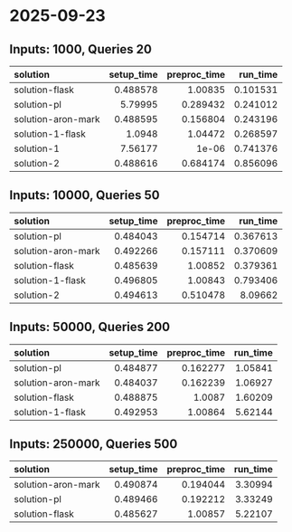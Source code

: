 # 2025-09-23

## Inputs: 1000, Queries 20

| solution           |   setup_time |   preproc_time |   run_time |
|:-------------------|-------------:|---------------:|-----------:|
| solution-flask     |     0.488578 |       1.00835  |   0.101531 |
| solution-pl        |     5.79995  |       0.289432 |   0.241012 |
| solution-aron-mark |     0.488595 |       0.156804 |   0.243196 |
| solution-1-flask   |     1.0948   |       1.04472  |   0.268597 |
| solution-1         |     7.56177  |       1e-06    |   0.741376 |
| solution-2         |     0.488616 |       0.684174 |   0.856096 |

## Inputs: 10000, Queries 50

| solution           |   setup_time |   preproc_time |   run_time |
|:-------------------|-------------:|---------------:|-----------:|
| solution-pl        |     0.484043 |       0.154714 |   0.367613 |
| solution-aron-mark |     0.492266 |       0.157111 |   0.370609 |
| solution-flask     |     0.485639 |       1.00852  |   0.379361 |
| solution-1-flask   |     0.496805 |       1.00843  |   0.793406 |
| solution-2         |     0.494613 |       0.510478 |   8.09662  |

## Inputs: 50000, Queries 200

| solution           |   setup_time |   preproc_time |   run_time |
|:-------------------|-------------:|---------------:|-----------:|
| solution-pl        |     0.484877 |       0.162277 |    1.05841 |
| solution-aron-mark |     0.484037 |       0.162239 |    1.06927 |
| solution-flask     |     0.488875 |       1.0087   |    1.60209 |
| solution-1-flask   |     0.492953 |       1.00864  |    5.62144 |

## Inputs: 250000, Queries 500

| solution           |   setup_time |   preproc_time |   run_time |
|:-------------------|-------------:|---------------:|-----------:|
| solution-aron-mark |     0.490874 |       0.194044 |    3.30994 |
| solution-pl        |     0.489466 |       0.192212 |    3.33249 |
| solution-flask     |     0.485627 |       1.00857  |    5.22107 |